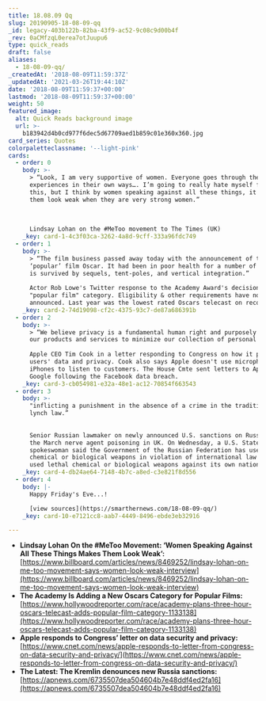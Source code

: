 ```yaml
---
title: 18.08.09 Qq
slug: 20190905-18-08-09-qq
_id: legacy-403b122b-82ba-43f9-ac52-9c08c9d00b4f
_rev: 0aCMfzqL0erea7otJuupu6
type: quick_reads
draft: false
aliases:
  - 18-08-09-qq/
_createdAt: '2018-08-09T11:59:37Z'
_updatedAt: '2021-03-26T19:44:10Z'
date: '2018-08-09T11:59:37+00:00'
lastmod: '2018-08-09T11:59:37+00:00'
weight: 50
featured_image:
  alt: Quick Reads background image
  url: >-
    b183942d4b0cd977f6dec5d67709aed1b859c01e360x360.jpg
card_series: Quotes
colorpaletteclassname: '--light-pink'
cards:
  - order: 0
    body: >-
      > “Look, I am very supportive of women. Everyone goes through their own
      experiences in their own ways…. I’m going to really hate myself for saying
      this, but I think by women speaking against all these things, it makes
      them look weak when they are very strong women.”  
        
        
        
      Lindsay Lohan on the #MeToo movement to The Times (UK)
    _key: card-1-4c3f03ca-3262-4a8d-9cff-333a96fdc749
  - order: 1
    body: >-
      > “The film business passed away today with the announcement of the
      ‘popular’ film Oscar. It had been in poor health for a number of years. It
      is survived by sequels, tent-poles, and vertical integration.”  
        
      Actor Rob Lowe's Twitter response to the Academy Award's decision to add a
      "popular film" category. Eligibility & other requirements have not been
      announced. Last year was the lowest rated Oscars telecast on record.
    _key: card-2-74d19098-cf2c-4375-93c7-de87a686391b
  - order: 2
    body: >-
      > “We believe privacy is a fundamental human right and purposely design
      our products and services to minimize our collection of personal data.”  
        
      Apple CEO Tim Cook in a letter responding to Congress on how it protects
      users' data and privacy. Cook also says Apple doesn't use microphones on
      iPhones to listen to customers. The House Cmte sent letters to Apple &
      Google following the Facebook data breach.
    _key: card-3-cb054981-e32a-48e1-ac12-70854f663543
  - order: 3
    body: >-
      "inflicting a punishment in the absence of a crime in the tradition of
      lynch law.”  
        
        
      Senior Russian lawmaker on newly announced U.S. sanctions on Russia over
      the March nerve agent poisoning in UK. On Wednesday, a U.S. State Dep't
      spokeswoman said the Government of the Russian Federation has used
      chemical or biological weapons in violation of international law or has
      used lethal chemical or biological weapons against its own nationals.
    _key: card-4-db24ae64-7148-4b7c-a8ed-c3e821f8d556
  - order: 4
    body: |-
      Happy Friday's Eve...!

      [view sources](https://smarthernews.com/18-08-09-qq/)
    _key: card-10-e7121cc8-aab7-4449-8496-ebde3eb32916

---
```

* **Lindsay Lohan On the #MeToo Movement: ‘Women Speaking Against All These Things Makes Them Look Weak’:** [https://www.billboard.com/articles/news/8469252/lindsay-lohan-on-me-too-movement-says-women-look-weak-interview](https://www.billboard.com/articles/news/8469252/lindsay-lohan-on-me-too-movement-says-women-look-weak-interview)
* **The Academy Is Adding a New Oscars Category for Popular Films:**  
[https://www.hollywoodreporter.com/race/academy-plans-three-hour-oscars-telecast-adds-popular-film-category-1133138](https://www.hollywoodreporter.com/race/academy-plans-three-hour-oscars-telecast-adds-popular-film-category-1133138)
* **Apple responds to Congress’ letter on data security and privacy:**  
[https://www.cnet.com/news/apple-responds-to-letter-from-congress-on-data-security-and-privacy/](https://www.cnet.com/news/apple-responds-to-letter-from-congress-on-data-security-and-privacy/)
* **The Latest: The Kremlin denounces new Russia sanctions:** [https://apnews.com/6735507dea504604b7e48ddf4ed2fa16](https://apnews.com/6735507dea504604b7e48ddf4ed2fa16)